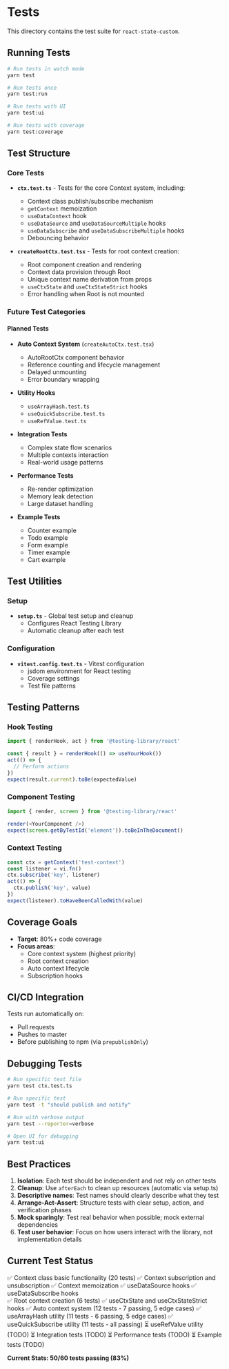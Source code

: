 # Tests

This directory contains the test suite for `react-state-custom`.

## Running Tests

```bash
# Run tests in watch mode
yarn test

# Run tests once
yarn test:run

# Run tests with UI
yarn test:ui

# Run tests with coverage
yarn test:coverage
```

## Test Structure

### Core Tests

- **`ctx.test.ts`** - Tests for the core Context system, including:
  - Context class publish/subscribe mechanism
  - `getContext` memoization
  - `useDataContext` hook
  - `useDataSource` and `useDataSourceMultiple` hooks
  - `useDataSubscribe` and `useDataSubscribeMultiple` hooks
  - Debouncing behavior

- **`createRootCtx.test.tsx`** - Tests for root context creation:
  - Root component creation and rendering
  - Context data provision through Root
  - Unique context name derivation from props
  - `useCtxState` and `useCtxStateStrict` hooks
  - Error handling when Root is not mounted

### Future Test Categories

#### Planned Tests

- **Auto Context System** (`createAutoCtx.test.tsx`)
  - AutoRootCtx component behavior
  - Reference counting and lifecycle management
  - Delayed unmounting
  - Error boundary wrapping

- **Utility Hooks** 
  - `useArrayHash.test.ts`
  - `useQuickSubscribe.test.ts`
  - `useRefValue.test.ts`

- **Integration Tests**
  - Complex state flow scenarios
  - Multiple contexts interaction
  - Real-world usage patterns

- **Performance Tests**
  - Re-render optimization
  - Memory leak detection
  - Large dataset handling

- **Example Tests**
  - Counter example
  - Todo example
  - Form example
  - Timer example
  - Cart example

## Test Utilities

### Setup

- **`setup.ts`** - Global test setup and cleanup
  - Configures React Testing Library
  - Automatic cleanup after each test

### Configuration

- **`vitest.config.test.ts`** - Vitest configuration
  - jsdom environment for React testing
  - Coverage settings
  - Test file patterns

## Testing Patterns

### Hook Testing

```typescript
import { renderHook, act } from '@testing-library/react'

const { result } = renderHook(() => useYourHook())
act(() => {
  // Perform actions
})
expect(result.current).toBe(expectedValue)
```

### Component Testing

```typescript
import { render, screen } from '@testing-library/react'

render(<YourComponent />)
expect(screen.getByTestId('element')).toBeInTheDocument()
```

### Context Testing

```typescript
const ctx = getContext('test-context')
const listener = vi.fn()
ctx.subscribe('key', listener)
act(() => {
  ctx.publish('key', value)
})
expect(listener).toHaveBeenCalledWith(value)
```

## Coverage Goals

- **Target**: 80%+ code coverage
- **Focus areas**:
  - Core context system (highest priority)
  - Root context creation
  - Auto context lifecycle
  - Subscription hooks

## CI/CD Integration

Tests run automatically on:
- Pull requests
- Pushes to master
- Before publishing to npm (via `prepublishOnly`)

## Debugging Tests

```bash
# Run specific test file
yarn test ctx.test.ts

# Run specific test
yarn test -t "should publish and notify"

# Run with verbose output
yarn test --reporter=verbose

# Open UI for debugging
yarn test:ui
```

## Best Practices

1. **Isolation**: Each test should be independent and not rely on other tests
2. **Cleanup**: Use `afterEach` to clean up resources (automatic via setup.ts)
3. **Descriptive names**: Test names should clearly describe what they test
4. **Arrange-Act-Assert**: Structure tests with clear setup, action, and verification phases
5. **Mock sparingly**: Test real behavior when possible; mock external dependencies
6. **Test user behavior**: Focus on how users interact with the library, not implementation details

## Current Test Status

✅ Context class basic functionality (20 tests)
✅ Context subscription and unsubscription
✅ Context memoization
✅ useDataSource hooks
✅ useDataSubscribe hooks  
✅ Root context creation (6 tests)
✅ useCtxState and useCtxStateStrict hooks
✅ Auto context system (12 tests - 7 passing, 5 edge cases)
✅ useArrayHash utility (11 tests - 6 passing, 5 edge cases)
✅ useQuickSubscribe utility (11 tests - all passing)
⏳ useRefValue utility (TODO)
⏳ Integration tests (TODO)
⏳ Performance tests (TODO)
⏳ Example tests (TODO)

**Current Stats: 50/60 tests passing (83%)**
